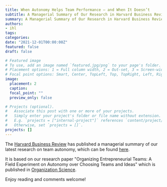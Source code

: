 ```yaml
---
title: When Autonomy Helps Team Performance — and When It Doesn’t
subtitle: A Managerial Summary of Our Research in Harvard Business Review
summary: A Managerial Summary of Our Research in Harvard Business Review
authors:
- ihl
tags:
categories:
date: "2021-12-01T00:00:00Z"
featured: false
draft: false

# Featured image
# To use, add an image named `featured.jpg/png` to your page's folder.
# Placement options: 1 = Full column width, 2 = Out-set, 3 = Screen-width
# Focal point options: Smart, Center, TopLeft, Top, TopRight, Left, Right, BottomLeft, Bottom, BottomRight
image:
  placement: 2
  caption:
  focal_point: ""
  preview_only: false

# Projects (optional).
#   Associate this post with one or more of your projects.
#   Simply enter your project's folder or file name without extension.
#   E.g. `projects = ["internal-project"]` references `content/project/deep-learning/index.md`.
#   Otherwise, set `projects = []`.
projects: []
---
```


The [Harvard Business Review](https://hbr.org) has published a managerial summary of our latest research on team autonomy, which can be found [here](https://hbr.org/2021/12/when-autonomy-helps-team-performance-and-when-it-doesnt).

It is based on our research paper "Organizing Entrepreneurial Teams: A Field Experiment on Autonomy over Choosing Teams and Ideas" which is published in [Organization Science](https://pubsonline.informs.org/doi/full/10.1287/orsc.2021.1520).  

Enjoy reading and comments welcome!



